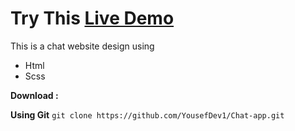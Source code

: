 # Try This <a href="https://chatapp-yousef.netlify.app" >Live Demo</a>

This is a chat website design using
<ul>
   <li>Html</li>
   <li>Scss</li>
</ul>

**Download :**

**Using Git**
      `git clone https://github.com/YousefDev1/Chat-app.git`

